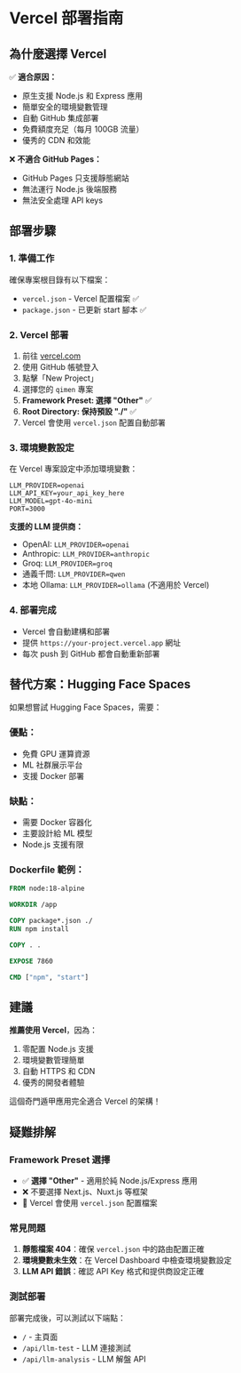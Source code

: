 # Vercel 部署指南

## 為什麼選擇 Vercel

✅ **適合原因：**
- 原生支援 Node.js 和 Express 應用
- 簡單安全的環境變數管理
- 自動 GitHub 集成部署
- 免費額度充足（每月 100GB 流量）
- 優秀的 CDN 和效能

❌ **不適合 GitHub Pages：**
- GitHub Pages 只支援靜態網站
- 無法運行 Node.js 後端服務
- 無法安全處理 API keys

## 部署步驟

### 1. 準備工作
確保專案根目錄有以下檔案：
- `vercel.json` - Vercel 配置檔案 ✅
- `package.json` - 已更新 start 腳本 ✅

### 2. Vercel 部署
1. 前往 [vercel.com](https://vercel.com)
2. 使用 GitHub 帳號登入
3. 點擊「New Project」
4. 選擇您的 `qimen` 專案
5. **Framework Preset: 選擇 "Other"** ✅
6. **Root Directory: 保持預設 "./"** ✅
7. Vercel 會使用 `vercel.json` 配置自動部署

### 3. 環境變數設定
在 Vercel 專案設定中添加環境變數：

```
LLM_PROVIDER=openai
LLM_API_KEY=your_api_key_here
LLM_MODEL=gpt-4o-mini
PORT=3000
```

**支援的 LLM 提供商：**
- OpenAI: `LLM_PROVIDER=openai`
- Anthropic: `LLM_PROVIDER=anthropic`  
- Groq: `LLM_PROVIDER=groq`
- 通義千問: `LLM_PROVIDER=qwen`
- 本地 Ollama: `LLM_PROVIDER=ollama` (不適用於 Vercel)

### 4. 部署完成
- Vercel 會自動建構和部署
- 提供 `https://your-project.vercel.app` 網址
- 每次 push 到 GitHub 都會自動重新部署

## 替代方案：Hugging Face Spaces

如果想嘗試 Hugging Face Spaces，需要：

### 優點：
- 免費 GPU 運算資源
- ML 社群展示平台
- 支援 Docker 部署

### 缺點：
- 需要 Docker 容器化
- 主要設計給 ML 模型
- Node.js 支援有限

### Dockerfile 範例：
```dockerfile
FROM node:18-alpine

WORKDIR /app

COPY package*.json ./
RUN npm install

COPY . .

EXPOSE 7860

CMD ["npm", "start"]
```

## 建議

**推薦使用 Vercel**，因為：
1. 零配置 Node.js 支援
2. 環境變數管理簡單
3. 自動 HTTPS 和 CDN
4. 優秀的開發者體驗

這個奇門遁甲應用完全適合 Vercel 的架構！

## 疑難排解

### Framework Preset 選擇
- ✅ **選擇 "Other"** - 適用於純 Node.js/Express 應用
- ❌ 不要選擇 Next.js、Nuxt.js 等框架
- 📝 Vercel 會使用 `vercel.json` 配置檔案

### 常見問題
1. **靜態檔案 404**：確保 `vercel.json` 中的路由配置正確
2. **環境變數未生效**：在 Vercel Dashboard 中檢查環境變數設定
3. **LLM API 錯誤**：確認 API Key 格式和提供商設定正確

### 測試部署
部署完成後，可以測試以下端點：
- `/` - 主頁面
- `/api/llm-test` - LLM 連接測試
- `/api/llm-analysis` - LLM 解盤 API
